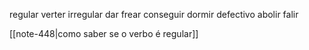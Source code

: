 regular
	verter
irregular
	dar
	frear
	conseguir
	dormir
defectivo
	abolir
	falir

[[note-448|como saber se o verbo é regular]]

